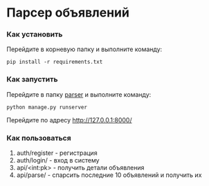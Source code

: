 # Парсер объявлений

### Как установить

Перейдите в корневую папку и выполните команду:

```shell
pip install -r requirements.txt
```

### Как запустить

Перейдите в папку [parser](parser) и выполните команду:

```shell
python manage.py runserver
```

Перейдите по адресу http://127.0.0.1:8000/

### Как пользоваться

1. auth/register - регистрация
2. auth/login/ - вход в систему
3. api/\<int:pk> - получить детали объявления
4. api/parse/ - спарсить последние 10 объявлений и получить их
